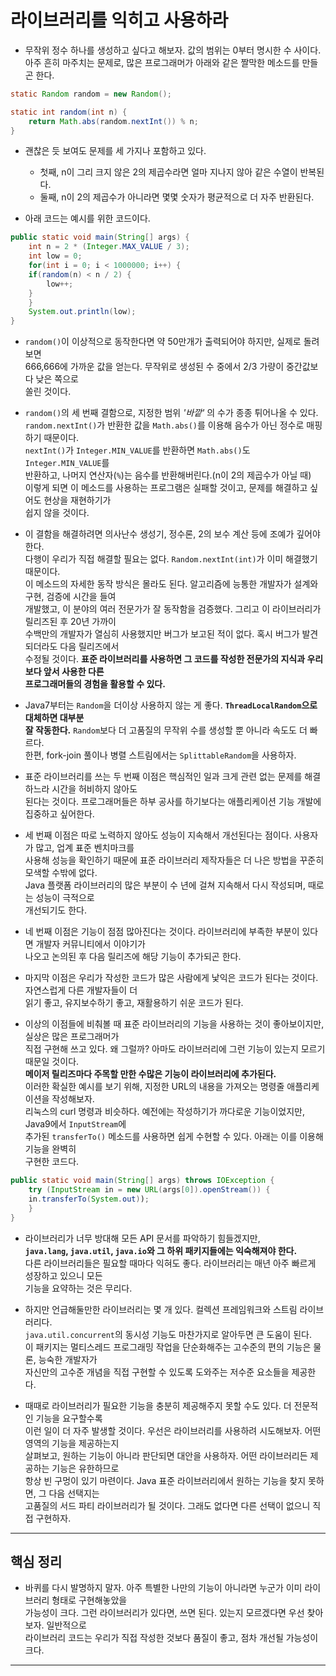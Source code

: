 # 라이브러리를 익히고 사용하라

- 무작위 정수 하나를 생성하고 싶다고 해보자. 값의 범위는 0부터 명시한 수 사이다.  
  아주 흔히 마주치는 문제로, 많은 프로그래머가 아래와 같은 짤막한 메소드를 만들곤 한다.

```java
static Random random = new Random();

static int random(int n) {
    return Math.abs(random.nextInt()) % n;
}
```

- 괜찮은 듯 보여도 문제를 세 가지나 포함하고 있다.

  - 첫째, n이 그리 크지 않은 2의 제곱수라면 얼마 지나지 않아 같은 수열이 반복된다.
  - 둘째, n이 2의 제곱수가 아니라면 몇몇 숫자가 평균적으로 더 자주 반환된다.

- 아래 코드는 예시를 위한 코드이다.

```java
public static void main(String[] args) {
    int n = 2 * (Integer.MAX_VALUE / 3);
    int low = 0;
    for(int i = 0; i < 1000000; i++) {
	if(random(n) < n / 2) {
	    low++;
	}
    }
    System.out.println(low);
}
```

- `random()`이 이상적으로 동작한다면 약 50만개가 출력되어야 하지만, 실제로 돌려보면  
  666,666에 가까운 값을 얻는다. 무작위로 생성된 수 중에서 2/3 가량이 중간값보다 낮은 쪽으로  
  쏠린 것이다.

- `random()`의 세 번째 결함으로, 지정한 범위 _'바깥'_ 의 수가 종종 튀어나올 수 있다.  
  `random.nextInt()`가 반환한 값을 `Math.abs()`를 이용해 음수가 아닌 정수로 매핑하기 때문이다.  
  `nextInt()`가 `Integer.MIN_VALUE`를 반환하면 `Math.abs()`도 `Integer.MIN_VALUE`를  
  반환하고, 나머지 연산자(`%`)는 음수를 반환해버린다.(n이 2의 제곱수가 아닐 때)  
  이렇게 되면 이 메소드를 사용하는 프로그램은 실패할 것이고, 문제를 해결하고 싶어도 현상을 재현하기가  
  쉽지 않을 것이다.

- 이 결함을 해결하려면 의사난수 생성기, 정수론, 2의 보수 계산 등에 조예가 깊어야 한다.  
  다행이 우리가 직접 해결할 필요는 없다. `Random.nextInt(int)`가 이미 해결했기 때문이다.  
  이 메소드의 자세한 동작 방식은 몰라도 된다. 알고리즘에 능통한 개발자가 설계와 구현, 검증에 시간을 들여  
  개발했고, 이 분야의 여러 전문가가 잘 동작함을 검증했다. 그리고 이 라이브러리가 릴리즈된 후 20년 가까이  
  수백만의 개발자가 열심히 사용했지만 버그가 보고된 적이 없다. 혹시 버그가 발견되더라도 다음 릴리즈에서  
  수정될 것이다. **표준 라이브러리를 사용하면 그 코드를 작성한 전문가의 지식과 우리보다 앞서 사용한 다른**  
  **프로그래머들의 경험을 활용할 수 있다.**

- Java7부터는 `Random`을 더이상 사용하지 않는 게 좋다. **`ThreadLocalRandom`으로 대체하면 대부분**  
  **잘 작동한다.** `Random`보다 더 고품질의 무작위 수를 생성할 뿐 아니라 속도도 더 빠르다.  
  한편, fork-join 풀이나 병렬 스트림에서는 `SplittableRandom`을 사용하자.

- 표준 라이브러리를 쓰는 두 번째 이점은 핵심적인 일과 크게 관련 없는 문제를 해결하느라 시간을 허비하지 않아도  
  된다는 것이다. 프로그래머들은 하부 공사를 하기보다는 애플리케이션 기능 개발에 집중하고 싶어한다.

- 세 번째 이점은 따로 노력하지 않아도 성능이 지속해서 개선된다는 점이다. 사용자가 많고, 업계 표준 벤치마크를  
  사용해 성능을 확인하기 때문에 표준 라이브러리 제작자들은 더 나은 방법을 꾸준히 모색할 수밖에 없다.  
  Java 플랫폼 라이브러리의 많은 부분이 수 년에 걸쳐 지속해서 다시 작성되며, 때로는 성능이 극적으로  
  개선되기도 한다.

- 네 번째 이점은 기능이 점점 많아진다는 것이다. 라이브러리에 부족한 부분이 있다면 개발자 커뮤니티에서 이야기가  
  나오고 논의된 후 다음 릴리즈에 해당 기능이 추가되곤 한다.

- 마지막 이점은 우리가 작성한 코드가 많은 사람에게 낯익은 코드가 된다는 것이다. 자연스럽게 다른 개발자들이 더  
  읽기 좋고, 유지보수하기 좋고, 재활용하기 쉬운 코드가 된다.

- 이상의 이점들에 비춰볼 때 표준 라이브러리의 기능을 사용하는 것이 좋아보이지만, 실상은 많은 프로그래머가  
  직접 구현해 쓰고 있다. 왜 그럴까? 아마도 라이브러리에 그런 기능이 있는지 모르기 때문일 것이다.  
  **메이저 릴리즈마다 주목할 만한 수많은 기능이 라이브러리에 추가된다.**  
  이러한 확실한 예시를 보기 위해, 지정한 URL의 내용을 가져오는 명령줄 애플리케이션을 작성해보자.  
  리눅스의 curl 명령과 비슷하다. 예전에는 작성하기가 까다로운 기능이었지만, Java9에서 `InputStream`에  
  추가된 `transferTo()` 메소드를 사용하면 쉽게 수현할 수 있다. 아래는 이를 이용해 기능을 완벽히  
  구현한 코드다.

```java
public static void main(String[] args) throws IOException {
    try (InputStream in = new URL(args[0]).openStream()) {
	in.transferTo(System.out));
    }
}
```

- 라이브러리가 너무 방대해 모든 API 문서를 파악하기 힘들겠지만,  
  **`java.lang`, `java.util`, `java.io`와 그 하위 패키지들에는 익숙해져야 한다.**  
  다른 라이브러리들은 필요할 때마다 익혀도 좋다. 라이브러리는 매년 아주 빠르게 성장하고 있으니 모든  
  기능을 요약하는 것은 무리다.

- 하지만 언급해둘만한 라이브러리는 몇 개 있다. 컬렉션 프레임워크와 스트림 라이브러리다.  
  `java.util.concurrent`의 동시성 기능도 마찬가지로 알아두면 큰 도움이 된다.  
  이 패키지는 멀티스레드 프로그래밍 작업을 단순화해주는 고수준의 편의 기능은 물론, 능숙한 개발자가  
  자신만의 고수준 개념을 직접 구현할 수 있도록 도와주는 저수준 요소들을 제공한다.

- 때때로 라이브러리가 필요한 기능을 충분히 제공해주지 못할 수도 있다. 더 전문적인 기능을 요구할수록  
  이런 일이 더 자주 발생할 것이다. 우선은 라이브러리를 사용하려 시도해보자. 어떤 영역의 기능을 제공하는지  
  살펴보고, 원하는 기능이 아니라 판단되면 대안을 사용하자. 어떤 라이브러리든 제공하는 기능은 유한하므로  
  항상 빈 구멍이 있기 마련이다. Java 표준 라이브러리에서 원하는 기능을 찾지 못하면, 그 다음 선택지는  
  고품질의 서드 파티 라이브러리가 될 것이다. 그래도 없다면 다른 선택이 없으니 직접 구현하자.

<hr/>

## 핵심 정리

- 바퀴를 다시 발명하지 말자. 아주 특별한 나만의 기능이 아니라면 누군가 이미 라이브러리 형태로 구현해놓았을  
  가능성이 크다. 그런 라이브러리가 있다면, 쓰면 된다. 있는지 모르겠다면 우선 찾아보자. 일반적으로  
  라이브러리 코드는 우리가 직접 작성한 것보다 품질이 좋고, 점차 개선될 가능성이 크다.

<hr/>
